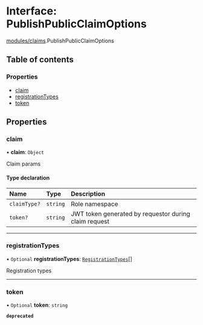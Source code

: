 # Interface: PublishPublicClaimOptions

[modules/claims](../modules/modules_claims.md).PublishPublicClaimOptions

## Table of contents

### Properties

- [claim](modules_claims.PublishPublicClaimOptions.md#claim)
- [registrationTypes](modules_claims.PublishPublicClaimOptions.md#registrationtypes)
- [token](modules_claims.PublishPublicClaimOptions.md#token)

## Properties

### claim

• **claim**: `Object`

Claim params

#### Type declaration

| Name | Type | Description |
| :------ | :------ | :------ |
| `claimType?` | `string` | Role namespace |
| `token?` | `string` | JWT token generated by requestor during claim request |

___

### registrationTypes

• `Optional` **registrationTypes**: [`RegistrationTypes`](../enums/modules_claims.RegistrationTypes.md)[]

Registration types

___

### token

• `Optional` **token**: `string`

**`deprecated`**
